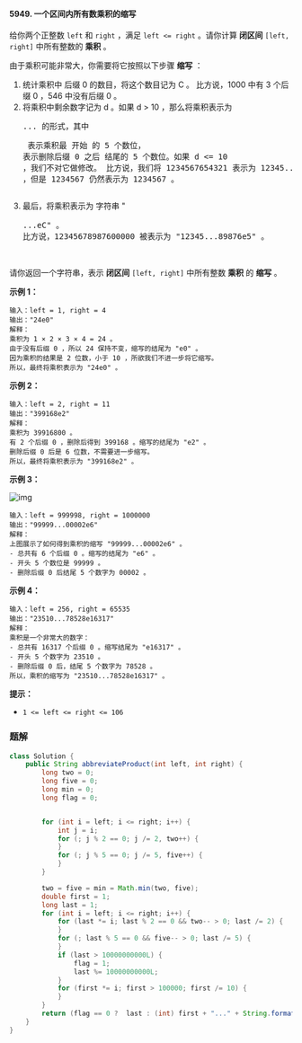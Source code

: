 #### 5949. 一个区间内所有数乘积的缩写

给你两个正整数 `left` 和 `right` ，满足 `left <= right` 。请你计算 **闭区间** `[left, right]` 中所有整数的 **乘积** 。

由于乘积可能非常大，你需要将它按照以下步骤 **缩写** ：

1. 统计乘积中 后缀 0 的数目，将这个数目记为 C 。
   比方说，1000 中有 3 个后缀 0 ，546 中没有后缀 0 。
2. 将乘积中剩余数字记为 d 。如果 d > 10 ，那么将乘积表示为 <pre>...<suf> 的形式，其中 <pre> 表示乘积最 开始 的 5 个数位，<suf> 表示删除后缀 0 之后 结尾的 5 个数位。如果 d <= 10 ，我们不对它做修改。
   比方说，我们将 1234567654321 表示为 12345...54321 ，但是 1234567 仍然表示为 1234567 。
3. 最后，将乘积表示为 字符串 "<pre>...<suf>eC" 。
   比方说，12345678987600000 被表示为 "12345...89876e5" 。

​	

请你返回一个字符串，表示 **闭区间** `[left, right]` 中所有整数 **乘积** 的 **缩写** 。

**示例 1：**

```shell
输入：left = 1, right = 4
输出："24e0"
解释：
乘积为 1 × 2 × 3 × 4 = 24 。
由于没有后缀 0 ，所以 24 保持不变，缩写的结尾为 "e0" 。
因为乘积的结果是 2 位数，小于 10 ，所欲我们不进一步将它缩写。
所以，最终将乘积表示为 "24e0" 。
```

**示例 2：**

```shell
输入：left = 2, right = 11
输出："399168e2"
解释：
乘积为 39916800 。
有 2 个后缀 0 ，删除后得到 399168 。缩写的结尾为 "e2" 。
删除后缀 0 后是 6 位数，不需要进一步缩写。
所以，最终将乘积表示为 "399168e2" 。
```

**示例 3：**

![img](http://gitlab.wsh-study.com/xp-study/LeeteCode/-/blob/master/数学/images/一个区间内所有数乘积的缩写/1.jpg)

```shell
输入：left = 999998, right = 1000000
输出："99999...00002e6"
解释：
上图展示了如何得到乘积的缩写 "99999...00002e6" 。
- 总共有 6 个后缀 0 。缩写的结尾为 "e6" 。
- 开头 5 个数位是 99999 。
- 删除后缀 0 后结尾 5 个数字为 00002 。
```

**示例 4：**

```shell
输入：left = 256, right = 65535
输出："23510...78528e16317"
解释：
乘积是一个非常大的数字：
- 总共有 16317 个后缀 0 。缩写结尾为 "e16317" 。
- 开头 5 个数字为 23510 。
- 删除后缀 0 后，结尾 5 个数字为 78528 。
所以，乘积的缩写为 "23510...78528e16317" 。
```

**提示：**

- `1 <= left <= right <= 106`

### 题解

```java
class Solution {
    public String abbreviateProduct(int left, int right) {
        long two = 0;
        long five = 0;
        long min = 0;
        long flag = 0;


        for (int i = left; i <= right; i++) {
            int j = i;
            for (; j % 2 == 0; j /= 2, two++) {
            }
            for (; j % 5 == 0; j /= 5, five++) {
            }
        }

        two = five = min = Math.min(two, five);
        double first = 1;
        long last = 1;
        for (int i = left; i <= right; i++) {
            for (last *= i; last % 2 == 0 && two-- > 0; last /= 2) {
            }
            for (; last % 5 == 0 && five-- > 0; last /= 5) {
            }
            if (last > 10000000000L) {
                flag = 1;
                last %= 10000000000L;
            }
            for (first *= i; first > 100000; first /= 10) {
            }
        }
        return (flag == 0 ?  last : (int) first + "..." + String.format("%05d",  (last % 100000))) + "e" + min;
    }
}
```

